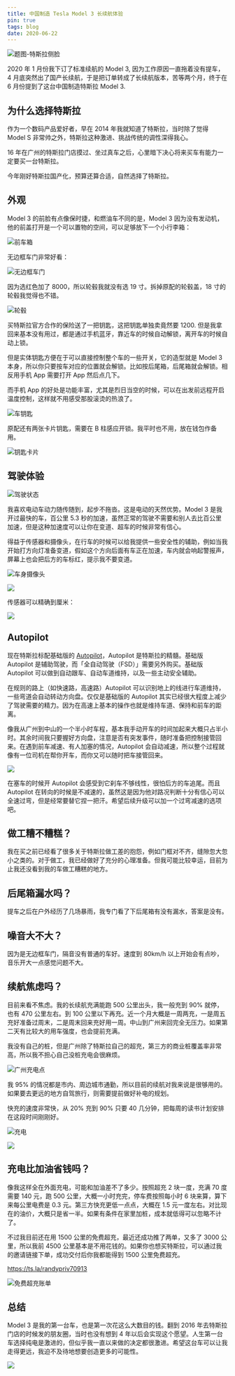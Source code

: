```yaml
---
title: 中国制造 Tesla Model 3 长续航体验
pin: true
tags: blog
date: 2020-06-22
---
```

![题图-特斯拉侧脸](https://gbstatic.djyde.com/uPic/biUOv6.JPG?x-oss-process=style/80)

2020 年 1 月份我下订了标准续航的 Model 3, 因为工作原因一直拖着没有提车，4 月底突然出了国产长续航，于是把订单转成了长续航版本，苦等两个月，终于在 6 月份提到了这台中国制造特斯拉 Model 3.

## 为什么选择特斯拉

作为一个数码产品爱好者，早在 2014 年我就知道了特斯拉，当时除了觉得 Model S 非常帅之外，特斯拉这种激进、挑战传统的调性深得我心。

16 年在广州的特斯拉门店摸过、坐过真车之后，心里暗下决心将来买车有能力一定要买一台特斯拉。

今年刚好特斯拉国产化，预算还算合适，自然选择了特斯拉。

## 外观

Model 3 的前脸有点像保时捷，和燃油车不同的是，Model 3 因为没有发动机，他的前盖打开是一个可以置物的空间，可以足够放下一个小行李箱：

![前车箱](https://gbstatic.djyde.com/uPic/YlBjOZ.JPG?x-oss-process=style/80)

无边框车门非常好看：

![无边框车门](https://gbstatic.djyde.com/uPic/vWXu0D.JPG?x-oss-process=style/80)

因为选红色加了 8000，所以轮毂我就没有选 19 寸。拆掉原配的轮毂盖，18 寸的轮毂我觉得也不错。

![轮毂](https://gbstatic.djyde.com/uPic/hPXaK1.JPG?x-oss-process=style/80)

买特斯拉官方合作的保险送了一把钥匙，这把钥匙单独卖竟然要 1200. 但是我拿回来基本没有用过，都是通过手机蓝牙，靠近车的时候自动解锁，离开车的时候自动上锁。

但是实体钥匙方便在于可以直接控制整个车的一些开关，它的造型就是 Model 3 本身，所以你只要按车对应的位置就会解锁。比如按后尾箱，后尾箱就会解锁。相反用手机 App 需要打开 App 然后点几下。

而手机 App 的好处是功能丰富，尤其是烈日当空的时候，可以在出发前远程开启温度控制，这样就不用感受那股滚烫的热浪了。

![车钥匙](https://gbstatic.djyde.com/uPic/kM99hh.JPG?x-oss-process=style/80)

原配还有两张卡片钥匙，需要在 B 柱感应开锁。我平时也不用，放在钱包作备用。

![钥匙卡片](https://gbstatic.djyde.com/uPic/Q36GWp.JPG?x-oss-process=style/80)

## 驾驶体验

![驾驶状态](https://gbstatic.djyde.com/uPic/Qzw00F.JPG?x-oss-process=style/80)

我喜欢电动车动力随传随到，起步不拖沓。这是电动的天然优势。Model 3 是我开过最快的车，百公里 5.3 秒的加速，虽然正常的驾驶不需要和别人去比百公里加速，但是这种加速度可以让你在变道、超车的时候非常有信心。

得益于传感器和摄像头，在行车的时候可以给我提供一些安全性的辅助，例如当我开始打方向灯准备变道，假如这个方向后面有车正在加速，车内就会响起警报声，屏幕上也会把后方的车标红，提示我不要变道。

![车身摄像头](https://gbstatic.djyde.com/uPic/YocWRK.JPG?x-oss-process=style/80)

![](https://gbstatic.djyde.com/uPic/rr7w41.JPG?x-oss-process=style/80)

传感器可以精确到厘米：

![](https://gbstatic.djyde.com/uPic/0rn6vL.jpg?x-oss-process=style/80)

## Autopilot

现在特斯拉标配基础版的 [Autopilot](https://www.tesla.cn/en/AUTOPILOT)，Autopilot 是特斯拉的精髓。基础版 Autopilot 是辅助驾驶，而「全自动驾驶（FSD）」需要另外购买。基础版 Autopilot 可以做到自动跟车、自动车道维持，以及一些主动安全辅助。

在规则的路上（如快速路，高速路）Autopilot 可以识别地上的线进行车道维持，一些弯道会自动转动方向盘。仅仅是基础版的 Autopilot 其实已经很大程度上减少了驾驶需要的精力。因为在高速上基本的操作也就是维持车道、保持和前车的距离。

像我从广州到中山的一个半小时车程，基本我手动开车的时间加起来大概只占半小时。其余时间我只要握好方向盘，注意是否有突发事件，随时准备把控制接管回来。在遇到前车减速、有人加塞的情况，Autopilot 会自动减速，所以整个过程就像有一位司机在帮你开车，而你又可以随时把车接管回来。

![](https://gbstatic.djyde.com/uPic/yrKny5.JPG?x-oss-process=style/80)

在塞车的时候开 Autopilot 会感受到它刹车不够线性，很怕后方的车追尾。而且 Autopilot 在转向的时候是不减速的，虽然这是因为他对路况判断十分有信心可以全速过弯，但是经常要替它捏一把汗。希望后续升级可以加一个过弯减速的选项吧。

## 做工糟不糟糕？

我在买之前已经看了很多关于特斯拉做工差的抱怨，例如门框对不齐，缝隙忽大忽小之类的。对于做工，我已经做好了充分的心理准备。但我可能比较幸运，目前为止我还没看到我的车做工糟糕的地方。

## 后尾箱漏水吗？

提车之后在户外经历了几场暴雨，我专门看了下后尾箱有没有漏水，答案是没有。

## 噪音大不大？

因为是无边框车门，隔音没有普通的车好。速度到 80km/h 以上开始会有点吵，音乐开大一点感觉问题不大。

## 续航焦虑吗？

目前来看不焦虑。我的长续航充满能跑 500 公里出头，我一般充到 90% 就停，也有 470 公里左右。到 100 公里以下再充。近一个月大概是一周两充，一是周五充好准备过周末，二是周末回来充好用一周。中山到广州来回完全无压力。如果第二天有比较大的用车强度，也会提前充满。

我没有自己的桩，但是广州除了特斯拉自己的超充，第三方的商业桩覆盖率非常高，所以我不担心自己没桩充电会很麻烦。

<img class="screen" src="https://gbstatic.djyde.com/uPic/N04DwV.PNG?x-oss-process=style/80" alt="广州充电点" />

我 95% 的情况都是市内、周边城市通勤，所以目前的续航对我来说是很够用的。如果要去更远的地方自驾旅行，则需要提前做好补电的规划。

快充的速度非常快，从 20% 充到 90% 只要 40 几分钟，把每周的读书计划安排在这段时间刚刚好。

![充电](https://gbstatic.djyde.com/uPic/qaj5Yv.JPG?x-oss-process=style/80)

![](https://gbstatic.djyde.com/uPic/3mlfTu.jpg?x-oss-process=style/80)

## 充电比加油省钱吗？

像我这样全在外面充电，可能和加油差不了多少。按照超充 2 块一度，充满 70 度需要 140 元，跑 500 公里，大概一小时充完，停车费按照每小时 6 块来算，算下来每公里电费是 0.3 元。第三方快充更低一点点，大概在 1.5 元一度左右。对比现在的油价，大概只是省一半。如果有条件在家里加桩，成本就低得可以忽略不计了。

不过我目前还在用 1500 公里的免费超充，最近还成功推了两单，又多了 3000 公里，所以我前 4500 公里基本是不用花钱的。如果你也想买特斯拉，可以通过我的邀请链接下单，成功交付后你我都能得到 1500 公里免费超充。

https://ts.la/randypriv70913

![免费超充账单](https://gbstatic.djyde.com/uPic/J3fyy5.png?x-oss-process=style/80)

## 总结

Model 3 是我的第一台车，也是第一次花这么大数目的钱。翻到 2016 年去特斯拉门店的时候发的朋友圈，当时也没有想到 4 年以后会实现这个愿望。人生第一台车选择纯电是激进的，但似乎我一直以来做的决定都很激进。希望这台车可以让我走得更远，我迫不及待地想要创造更多的可能性。

<img src="https://gbstatic.djyde.com/uPic/nEogUs.JPG?x-oss-process=style/80" class="screen" />
